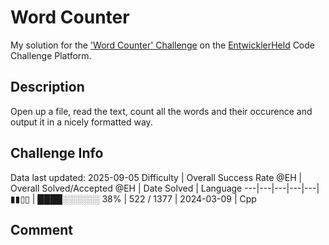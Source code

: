 # Word Counter

My solution for the ['Word Counter' Challenge](https://platform.entwicklerheld.de/challenge/word-counter?technology=Cpp) on the [EntwicklerHeld](https://platform.entwicklerheld.de/) Code Challenge Platform.

## Description
Open up a file, read the text, count all the words and their occurence and output it in a nicely formatted way.

## Challenge Info
Data last updated: 2025-09-05
Difficulty | Overall Success Rate @EH | Overall Solved/Accepted @EH | Date Solved | Language
---|---|---|---|---|
▮▮▯▯ | ████░░░░░░ 38% | 522 / 1377 | 2024-03-09 | Cpp

## Comment
